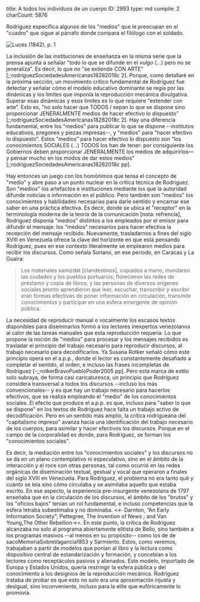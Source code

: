 title:          A todos los individuos de un cuerpo
ID:             2993
type:           md
compile:        2
charCount:      5876


Rodríguez especifica algunos de los "medios" que le preocupan en el "cuadro" que sigue al párrafo donde  compara el filólogo con el soldado.

![*Luces* (1842), p. 1](file:///home/febres/Pictures/Screenshots/Screenshot%20from%202023-05-16%2010-00-13.png)
<!---  Tampoco son medios de jeneralizar / ni pueden suplir por ellos  / los continuos actos de publicacion que se hacen / enseñando en Escuelas, Colejios y Universidades, / ni los de divulgacion / que se hacen por la prensa --->

La inclusión de las instituciones de enseñanza en la misma serie que la prensa apunta a señalar "todo lo que se difunde en el *vulgo* (...) pero no se jeneraliza". Es decir, lo que *no* "se extiende CON ARTE" [;;rodriguezSociedadesAmericanas18282018c 2]. Porque, como detallaré en la próxima sección, un movimiento crítico fundamental de Rodríguez fue detectar y señalar cómo el modelo educativo dominante se regía por las dinámicas y los límites que imponía la reproducción mecánica divulgativa. Superar esas dinámicas y esos límites es lo que requiere "extender con arte". Esto es, "no solo hacer que TODOS / sepan lo que se dispone sino proporcionar JENERALMENTE medios de hacer efectivo lo dispuesto" [;;rodriguezSociedadesAmericanas18282018c 2]. Hay una diferencia fundamental, entre los "medios" para publicar lo que se dispone --institutos educativos, pregones y piezas impresas--, y "medios" para "hacer efectivo lo dispuesto". Estos "medios" para hacer efectivo lo dispuesto son "los conocimientos SOCIALES (...) TODOS los han de tener: por consiguiente los Gobiernos deben proporcionar JENERALMENTE los medios de adquirirlos—y pensar mucho en los modos de dar estos medios" [;;rodriguezSociedadesAmericanas18282018c pp].

Hay entonces un juego con los homónimos que tensa el concepto de "medio" y abre paso a un punto nuclear en la crítica técnica de Rodríguez. Son "medios" los artefactos e instituciones mediante los que la autoridad difunde noticias o información en el público. Pero también son "medios" los conocimientos y habilidades necesarias para darle sentido y encarnar ese saber en una práctica efectiva. Es decir, donde se ubica el "receptor" en la terminología moderna de la teoría de la comunicación [nota: refrencia], Rodríguez disponía "medios" distintos a los empleados por el emisor para difundir el mensaje: los "medios" necesarios para hacer efectiva la recepción del mensaje recibido. Nuevamente, trasladarnos a fines del siglo XVIII en Venezuela ofrece la clave del horizonte en que está pensando Rodríguez, pues en ese contexto literalmente se emplearon medios para recibir los discursos. Como señala Soriano, en ese periodo, en Caracas y La Guaira:

>Los materiales samizdat [clandestinos], copiados a mano, inundaron las ciudades y los pueblos portuarios; florecieron las redes de préstamo y copia de libros; y las personas de diversos orígenes sociales pronto aprendieron que leer, escuchar, transcribir y escribir eran formas efectivas de poner información en circulación, transmitir conocimientos y participar en una esfera emergente de opinión pública.

La necesidad de reproducir manual o vocalmente los escasos textos disponibles para diseminarlos formó a los lectores inexpertos venezolanos al calor de las tareas manuales que esta reproducción requería. Lo que propone la noción de "medios" para procesar y los mensajes recibidos es trasladar el principio del trabajo necesario para reproducir discursos, al trabajo necesario para decodificarlos. Ya Susana Rotker señaló cómo este principio opera en el a.p.p., donde  el lector es constantemente desafiado a completar el sentido, el orden, e incluso las frases incompletas de Rodríguez [-;;rotkerBravoPuebloPoder2005 pp]. Pero esta marca de estilo solo subraya, de forma casi caricaturesca, un principio que Rodríguez considera transversal a todos los discursos --incluso los más convencionales-- y es que hay un trabajo necesario para hacerlos efectivos, que se realiza empleando el "medio" de los conocimientos sociales. El efecto que produce el a.p.p. es que, incluso para "saber lo que se dispone" en los textos de Rodríguez hace falta un trabajo activo de decodificación. Pero en un sentido más amplio, la crítica rodrigueana del "capitalismo impreso" avanza hacia una identificación del trabajo necesario de los cuerpos, para asimilar y hacer efectivos los discursos. Porque en el campo de la corporalidad es donde, para Rodríguez, se forman los "conocimientos sociales".

Es decir, la mediación entre los "conocimientos sociales" y los discursos no se da en un plano contemplativo ni especulativo, sino en el ámbito de la interacción y el roce con otras personas, tal como ocurrió en  las redes orgánicas de diseminación textual, gestual y vocal que operaron a finales del siglo XVIII en Venezuela. Para Rodríguez, el problema no era tanto qué y cuánto se leía sino cómo circulaba y se asimilaba aquello que estaba escrito. En ese aspecto, la experiencia pre-insurgente venezolana de 1797 enseñaba que en la circulación de los discursos, el ámbito de los "brutos" y los "oficios bajos" tenían un rol fundamental, e incluso competencias que la esfera letraba subestimaba y no dominaba. <<- Darnton, “An Early Information Society”; Pettegree, The Invention of News ; and Van Young,The Other Rebellion->>. En este punto, la crítica de Rodríguez alcanzaba no solo al programa abiertamente elitista de Bello, sino también a los programas masivos --al menos en su propósito-- como los de de sacoMemoriaSobreVagancia1853 y Sarmiento. Estos, como veremos, trabajaban a partir de modelos que ponían al libro y la lectura como dispositivo central de estandarización y formación, y concebían a los lectores como receptáculos pasivos y alienados. Este modelo, importado de Europa y Estados Unidos, quería restringir la esfera pública y del conocimiento a los designios de la reproducción mecánica. Rodríguez trataba de probar es que esto no solo era una aproximación injusta y desigual, sino inconveniente, incluso para la elite que eufóricamente lo promovía.